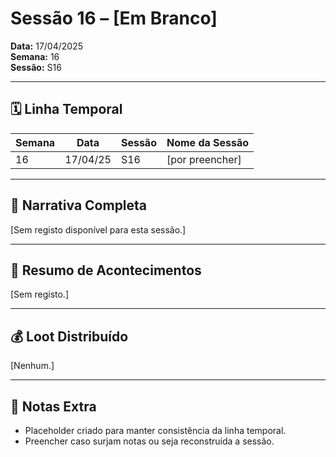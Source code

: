 # Sessão 16 – [Em Branco]  
**Data:** 17/04/2025  
**Semana:** 16  
**Sessão:** S16  

---

## 🗓 Linha Temporal
| Semana | Data      | Sessão | Nome da Sessão |
|--------|-----------|--------|----------------|
| 16     | 17/04/25  | S16    | [por preencher] |

---

## 📖 Narrativa Completa
[Sem registo disponível para esta sessão.]

---

## 🎲 Resumo de Acontecimentos
[Sem registo.]

---

## 💰 Loot Distribuído
[Nenhum.]

---

## 🧾 Notas Extra
- Placeholder criado para manter consistência da linha temporal.  
- Preencher caso surjam notas ou seja reconstruída a sessão.  
